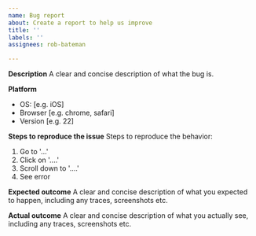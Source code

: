 ```yaml
---
name: Bug report
about: Create a report to help us improve
title: ''
labels: ''
assignees: rob-bateman

---
```


**Description**
A clear and concise description of what the bug is.

**Platform**
 - OS: [e.g. iOS]
 - Browser [e.g. chrome, safari]
 - Version [e.g. 22]

**Steps to reproduce the issue**
Steps to reproduce the behavior:
1. Go to '...'
2. Click on '....'
3. Scroll down to '....'
4. See error

**Expected outcome**
A clear and concise description of what you expected to happen, including any traces, screenshots etc.

**Actual outcome**
A clear and concise description of what you actually see, including any traces, screenshots etc.

